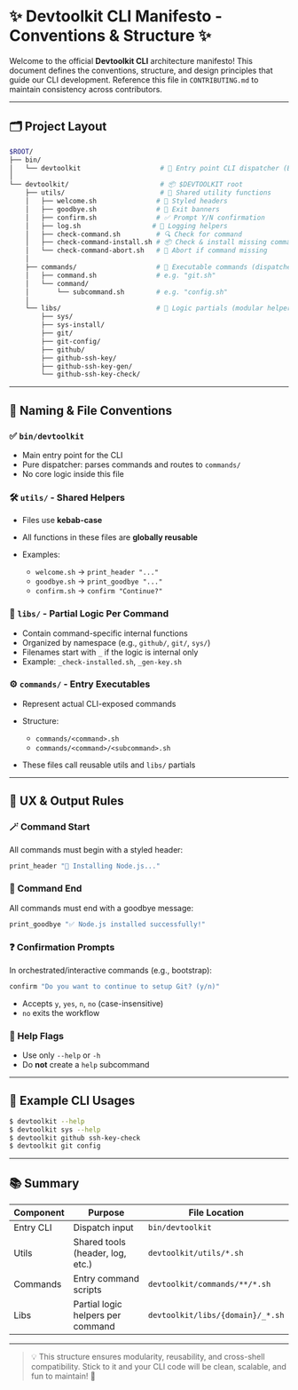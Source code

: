 # ✨ Devtoolkit CLI Manifesto - Conventions & Structure ✨

Welcome to the official **Devtoolkit CLI** architecture manifesto!
This document defines the conventions, structure, and design principles that guide our CLI development. Reference this file in `CONTRIBUTING.md` to maintain consistency across contributors.

---

## 🗂 Project Layout

```bash
$ROOT/
├── bin/
│   └── devtoolkit                    # 🎯 Entry point CLI dispatcher (Bash or Snap-compatible)
│
└── devtoolkit/                       # 📦 $DEVTOOLKIT root
    ├── utils/                        # 🔁 Shared utility functions
    │   ├── welcome.sh               # 💬 Styled headers
    │   ├── goodbye.sh               # 👋 Exit banners
    │   ├── confirm.sh               # ✅ Prompt Y/N confirmation
    │   ├── log.sh                  # 📜 Logging helpers
    │   ├── check-command.sh         # 🔍 Check for command
    │   ├── check-command-install.sh # 📦 Check & install missing command
    │   └── check-command-abort.sh   # 🛑 Abort if command missing
    │
    ├── commands/                    # 🧠 Executable commands (dispatched)
    │   ├── command.sh               # e.g. "git.sh"
    │   └── command/
    │       └── subcommand.sh        # e.g. "config.sh"
    │
    └── libs/                        # 🧩 Logic partials (modular helpers per command)
        ├── sys/
        ├── sys-install/
        ├── git/
        ├── git-config/
        ├── github/
        ├── github-ssh-key/
        ├── github-ssh-key-gen/
        └── github-ssh-key-check/
```

---

## 📜 Naming & File Conventions

### ✅ `bin/devtoolkit`

* Main entry point for the CLI
* Pure dispatcher: parses commands and routes to `commands/`
* No core logic inside this file

### 🛠 `utils/` - Shared Helpers

* Files use **kebab-case**
* All functions in these files are **globally reusable**
* Examples:

  * `welcome.sh` → `print_header "..."`
  * `goodbye.sh` → `print_goodbye "..."`
  * `confirm.sh` → `confirm "Continue?"`

### 🧱 `libs/` - Partial Logic Per Command

* Contain command-specific internal functions
* Organized by namespace (e.g., `github/`, `git/`, `sys/`)
* Filenames start with `_` if the logic is internal only
* Example: `_check-installed.sh`, `_gen-key.sh`

### ⚙️ `commands/` - Entry Executables

* Represent actual CLI-exposed commands
* Structure:

  * `commands/<command>.sh`
  * `commands/<command>/<subcommand>.sh`
* These files call reusable utils and `libs/` partials

---

## 🎨 UX & Output Rules

### 🪄 Command Start

All commands must begin with a styled header:

```bash
print_header "🔧 Installing Node.js..."
```

### 👋 Command End

All commands must end with a goodbye message:

```bash
print_goodbye "✅ Node.js installed successfully!"
```

### ❓ Confirmation Prompts

In orchestrated/interactive commands (e.g., bootstrap):

```bash
confirm "Do you want to continue to setup Git? (y/n)"
```

* Accepts `y`, `yes`, `n`, `no` (case-insensitive)
* `no` exits the workflow

### 📘 Help Flags

* Use only `--help` or `-h`
* Do **not** create a `help` subcommand

---

## 🔁 Example CLI Usages

```bash
$ devtoolkit --help
$ devtoolkit sys --help
$ devtoolkit github ssh-key-check
$ devtoolkit git config
```

---

## 📚 Summary

| Component | Purpose                           | File Location                    |
| --------- | --------------------------------- | -------------------------------- |
| Entry CLI | Dispatch input                    | `bin/devtoolkit`                 |
| Utils     | Shared tools (header, log, etc.)  | `devtoolkit/utils/*.sh`          |
| Commands  | Entry command scripts             | `devtoolkit/commands/**/*.sh`    |
| Libs      | Partial logic helpers per command | `devtoolkit/libs/{domain}/_*.sh` |

---

> 💡 This structure ensures modularity, reusability, and cross-shell compatibility. Stick to it and your CLI code will be clean, scalable, and fun to maintain! 🚀
